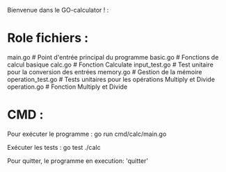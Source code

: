 Bienvenue dans le GO-calculator ! :

# Role fichiers :
main.go             # Point d'entrée principal du programme
basic.go            # Fonctions de calcul basique
calc.go             # Fonction Calculate
input_test.go       # Test unitaire pour la conversion des entrées
memory.go           # Gestion de la mémoire
operation_test.go   # Tests unitaires pour les opérations Multiply et Divide
operation.go        # Fonction Multiply et Divide

# CMD :
Pour exécuter le programme :
go run cmd/calc/main.go

Exécuter les tests : 
go test ./calc

Pour quitter, le programme en execution: 
'quitter'


